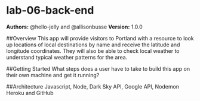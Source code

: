 # lab-06-back-end

**Authors:** @hello-jelly and @allisonbusse
**Version:** 1.0.0

##Overview
This app will provide visitors to Portland with a resource to look up locations of local destinations by name and receive the latitude and longitude coordinates. They will also be able to check local weather to understand typical weather patterns for the area. 

##Getting Started
What steps does a user have to take to build this app on their own machine and get it running?

##Architecture
Javascript, Node, Dark Sky API, Google API, Nodemon Heroku and GitHub